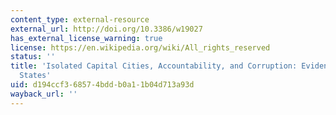 ```yaml
---
content_type: external-resource
external_url: http://doi.org/10.3386/w19027
has_external_license_warning: true
license: https://en.wikipedia.org/wiki/All_rights_reserved
status: ''
title: 'Isolated Capital Cities, Accountability, and Corruption: Evidence from US
  States'
uid: d194ccf3-6857-4bdd-b0a1-1b04d713a93d
wayback_url: ''
---
```

